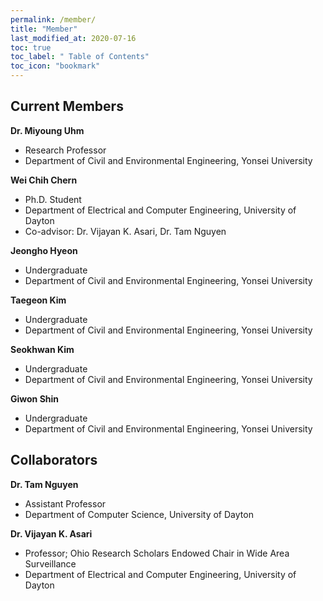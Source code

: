 ```yaml
---
permalink: /member/
title: "Member"
last_modified_at: 2020-07-16
toc: true
toc_label: " Table of Contents"
toc_icon: "bookmark"
---
```

## Current Members
**Dr. Miyoung Uhm**
 * Research Professor
 * Department of Civil and Environmental Engineering, Yonsei University
 
**Wei Chih Chern**
 * Ph.D. Student
 * Department of Electrical and Computer Engineering, University of Dayton
 * Co-advisor: Dr. Vijayan K. Asari, Dr. Tam Nguyen
 
**Jeongho Hyeon**
 * Undergraduate
 * Department of Civil and Environmental Engineering, Yonsei University

**Taegeon Kim**
 * Undergraduate
 * Department of Civil and Environmental Engineering, Yonsei University

**Seokhwan Kim**
 * Undergraduate
 * Department of Civil and Environmental Engineering, Yonsei University

**Giwon Shin**
 * Undergraduate
 * Department of Civil and Environmental Engineering, Yonsei University


## Collaborators
**Dr. Tam Nguyen**
 * Assistant Professor
 * Department of Computer Science, University of Dayton

**Dr. Vijayan K. Asari**
 * Professor; Ohio Research Scholars Endowed Chair in Wide Area Surveillance
 * Department of Electrical and Computer Engineering, University of Dayton

